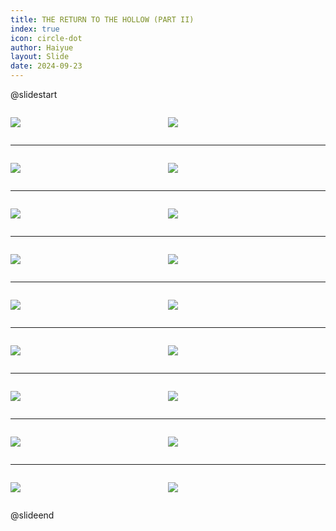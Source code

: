 ```yaml
---
title: THE RETURN TO THE HOLLOW (PART II)
index: true
icon: circle-dot
author: Haiyue
layout: Slide
date: 2024-09-23
---
```

 
@slidestart

<div style="display:flex">
<div style="flex:1">

![](/reading/english/Level-T/THE%20RETURN%20TO%20THE%20HOLLOW%20(PART%20II)/001.webp)
</div>
<div style="flex:1">

![](/reading/english/Level-T/THE%20RETURN%20TO%20THE%20HOLLOW%20(PART%20II)/002.webp)
</div>
</div>

---

<div style="display:flex">
<div style="flex:1">

![](/reading/english/Level-T/THE%20RETURN%20TO%20THE%20HOLLOW%20(PART%20II)/003.webp)
</div>
<div style="flex:1">

![](/reading/english/Level-T/THE%20RETURN%20TO%20THE%20HOLLOW%20(PART%20II)/004.webp)
</div>
</div>

---

<div style="display:flex">
<div style="flex:1">

![](/reading/english/Level-T/THE%20RETURN%20TO%20THE%20HOLLOW%20(PART%20II)/005.webp)
</div>
<div style="flex:1">

![](/reading/english/Level-T/THE%20RETURN%20TO%20THE%20HOLLOW%20(PART%20II)/006.webp)
</div>
</div>

---

<div style="display:flex">
<div style="flex:1">

![](/reading/english/Level-T/THE%20RETURN%20TO%20THE%20HOLLOW%20(PART%20II)/007.webp)
</div>
<div style="flex:1">

![](/reading/english/Level-T/THE%20RETURN%20TO%20THE%20HOLLOW%20(PART%20II)/008.webp)
</div>
</div>

---

<div style="display:flex">
<div style="flex:1">

![](/reading/english/Level-T/THE%20RETURN%20TO%20THE%20HOLLOW%20(PART%20II)/009.webp)
</div>
<div style="flex:1">

![](/reading/english/Level-T/THE%20RETURN%20TO%20THE%20HOLLOW%20(PART%20II)/010.webp)
</div>
</div>

---

<div style="display:flex">
<div style="flex:1">

![](/reading/english/Level-T/THE%20RETURN%20TO%20THE%20HOLLOW%20(PART%20II)/011.webp)
</div>
<div style="flex:1">

![](/reading/english/Level-T/THE%20RETURN%20TO%20THE%20HOLLOW%20(PART%20II)/012.webp)
</div>
</div>

---

<div style="display:flex">
<div style="flex:1">

![](/reading/english/Level-T/THE%20RETURN%20TO%20THE%20HOLLOW%20(PART%20II)/013.webp)
</div>
<div style="flex:1">

![](/reading/english/Level-T/THE%20RETURN%20TO%20THE%20HOLLOW%20(PART%20II)/014.webp)
</div>
</div>

---

<div style="display:flex">
<div style="flex:1">

![](/reading/english/Level-T/THE%20RETURN%20TO%20THE%20HOLLOW%20(PART%20II)/015.webp)
</div>
<div style="flex:1">

![](/reading/english/Level-T/THE%20RETURN%20TO%20THE%20HOLLOW%20(PART%20II)/016.webp)
</div>
</div>

---

<div style="display:flex">
<div style="flex:1">

![](/reading/english/Level-T/THE%20RETURN%20TO%20THE%20HOLLOW%20(PART%20II)/017.webp)
</div>
<div style="flex:1">

![](/reading/english/Level-T/THE%20RETURN%20TO%20THE%20HOLLOW%20(PART%20II)/018.webp)
</div>
</div>

@slideend